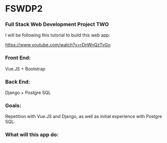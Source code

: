 # FSWDP2
### **Full Stack Web Development Project TWO**

I will be following this tutorial to build this web app: 

https://www.youtube.com/watch?v=rDnWnQzTvGo

### Front End: 
Vue.JS + Bootstrap

### Back End: 
Django + Postgre SQL

### Goals: 
Repetition with Vue.JS and Django, as well as initial experience with Postgre SQL.

### What will this app do:


